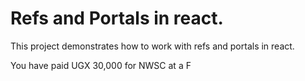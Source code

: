 # Refs and Portals in react.

This project demonstrates how to work with refs and portals in react.

You have paid UGX 30,000 for NWSC at a F